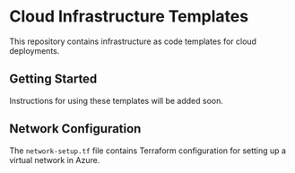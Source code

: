  # Cloud Infrastructure Templates

 This repository contains infrastructure as code templates for cloud deployments.

 ## Getting Started

 Instructions for using these templates will be added soon.

 ## Network Configuration

 The `network-setup.tf` file contains Terraform configuration for setting up a virtual network in Azure.
